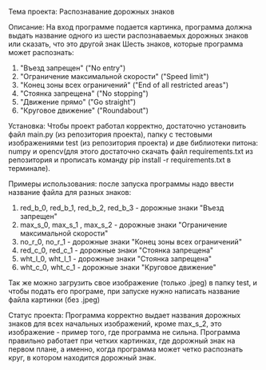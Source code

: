 Тема проекта: Распознавание дорожных знаков

Описание: На вход программе подается картинка, программа должна выдать название одного из шести распознаваемых дорожных знаков или сказать, что это другой знак
Шесть знаков, которые программа может распознать:
1) "Въезд запрещен" ("No entry")
2) "Ограничение максимальной скорости" ("Speed limit")
3) "Конец зоны всех ограничений" ("End of all restricted areas")
4) "Стоянка запрещена" ("No stopping")
5) "Движение прямо" ("Go straight")
6) "Круговое движение" ("Roundabout")
   
Установка: Чтобы проект работал корректно, достаточно установить файл main.py (из репозитория проекта), папку с тестовыми изображениями test (из репозитория проекта) 
и две библиотеки питона: numpy и opencv(для этого достаточно скачать файл requirements.txt из репозитория и прописать команду pip install -r requirements.txt в терминале). 

Примеры использования: после запуска программы надо ввести название файла для разных знаков:
1) red_b_0, red_b_1, red_b_2, red_b_3 - дорожные знаки "Въезд запрещен"
2) max_s_0, max_s_1 , max_s_2 - дорожные знаки "Ограничение максимальной скорости"
3) no_r_0, no_r_1 - дорожные знаки "Конец зоны всех ограничений"
4) red_c_0, red_c_1 - дорожные знаки "Стоянка запрещена"
5) wht_l_0, wht_l_1 - дорожные знаки "Стоянка запрещена"
6) wht_c_0, wht_c_1 - дорожные знаки "Круговое движение"
   
Так же можно загрузить свое изображение (только .jpeg) в папку test, и чтобы подать его програме, при запуске нужно написать название файла картинки (без .jpeg)

Статус проекта: Программа корректно выдает названия дорожных знаков для всех начальных изображений, кроме max_s_2, это изображение - пример того, где программа не сильна. 
Программа правильно работает при четких картинках, где дорожный знак на первом плане, а именно, когда программа может четко распознать круг, в котором находится дорожный знак.


